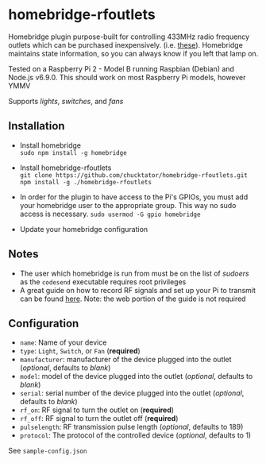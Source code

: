 # homebridge-rfoutlets

Homebridge plugin purpose-built for controlling 433MHz radio frequency outlets which can be purchased inexpensively. (i.e. [these](https://www.amazon.com/Etekcity-Wireless-Electrical-Household-Appliances/dp/B00DQELHBS "Etekcity Wireless Outlets")). Homebridge maintains state information, so you can always know if you left that lamp on.

Tested on a Raspberry Pi 2 - Model B running Raspbian (Debian) and Node.js v6.9.0. This should work on most Raspberry Pi models, however YMMV

Supports *lights*, *switches*, and *fans*

## Installation

- Install homebridge  
`sudo npm install -g homebridge`

- Install homebridge-rfoutlets  
`git clone https://github.com/chucktator/homebridge-rfoutlets.git`  
`npm install -g ./homebridge-rfoutlets`

- In order for the plugin to have access to the Pi's GPIOs, you must add your homebridge user to the appropriate group. This way no sudo access is necessary.
`sudo usermod -G gpio homebridge`

- Update your homebridge configuration

## Notes

- The user which homebridge is run from must be on the list of *sudoers* as the `codesend` executable requires root privileges
- A great guide on how to record RF signals and set up your Pi to transmit can be found [here](https://www.samkear.com/hardware/control-power-outlets-wirelessly-raspberry-pi "Pi 433Mhz Transmitter Guide"). Note: the web portion of the guide is not required

## Configuration

- `name`: Name of your device
- `type`: `Light`, `Switch`, or `Fan` (**required**)
- `manufacturer`: manufacturer of the device plugged into the outlet (*optional*, defaults to *blank*)
- `model`: model of the device plugged into the outlet (*optional*, defaults to *blank*)
- `serial`: serial number of the device plugged into the outlet (*optional*, defaults to *blank*)
- `rf_on`: RF signal to turn the outlet on (**required**)
- `rf_off`: RF signal to turn the outlet off (**required**)
- `pulselength`: RF transmission pulse length (*optional*, defaults to 189)
- `protocol`: The protocol of the controlled device (*optional*, defaults to 1)

See `sample-config.json`
